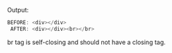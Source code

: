 Output:
```d
BEFORE: <div></div>
 AFTER: <div></div><br></br>
```

br tag is self-closing and should not have a closing tag.